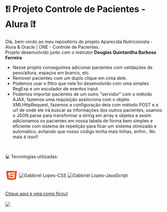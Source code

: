 # ❗❕ Projeto Controle de Pacientes - Alura ❕❗ #

Olá, bem-vindo ao meu repositório do projeto Aparecida Nutricionista -  Alura & Oracle | ONE - Controle de Pacientes.<br>
Projeto desenvolvido junto com o instrutor <strong>Douglas Quintanilha Barbosa Ferreira</strong>

* Nesse projeto conseguimos adicionar pacientes com validações de peso/altura, espaços em branco, etc.
* Remover pacientes com um duplo clique em cima dele. 
* Podemos usar o filtro que nele foi desenvolvido com uma simples RegExp e um escutador de eventos input.
* Podemos importar pacientes de um outro "servidor" com o método AJAX, fazemos uma requisição assíncrona com o objeto XMLHttpRequest,
fazemos a configuração dela com método POST e a url de onde ele irá buscar as informações dos outros pacientes, usamos o JSON.parse para
transformar a string em array e objetos e assim adicionamos os pacientes em nossa tabela de forma bem simples e eficiente com sistema de repetição
para ficar um sistema otimizado e automático, evitando que nosso código tenha mais linhas, enfim.. No mais é isso!!
<br>

💻 Tecnologias utilizadas:

<div style="display: inline_block"><br>
  <img align="center" alt="Gabbriel Lopes-HTML" height="30" width="40" src="https://raw.githubusercontent.com/devicons/devicon/master/icons/html5/html5-original.svg">
  <img align="center" alt="Gabbriel Lopes-CSS" height="30" width="40" src="https://cdn.jsdelivr.net/gh/devicons/devicon/icons/css3/css3-original.svg">
  <img align="center" alt="Gabbriel Lopes-JavaScript" height="30" width="40" src="https://cdn.jsdelivr.net/gh/devicons/devicon/icons/javascript/javascript-original.svg">

</div>
<br><br>

<div>
  <a href="https://gabblps.github.io/Controle-de-Clientes-Alura/" target="_blank">Clique aqui e veja como ficou!</a>
<div/><br>

  <img src="https://user-images.githubusercontent.com/101233353/168909066-967bb0e7-5655-460a-8924-d773e1df3b12.png">
